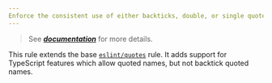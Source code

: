 ```yaml
---
Enforce the consistent use of either backticks, double, or single quotes.
---
```


> See [***documentation***](https://developer.huawei.com/consumer/{{region}}/doc/harmonyos-guides-{{apiVersion}}/ide_quotes-{{apiVersion}}) for more details.

This rule extends the base [`eslint/quotes`](https://eslint.org/docs/rules/quotes) rule.
It adds support for TypeScript features which allow quoted names, but not backtick quoted names.
